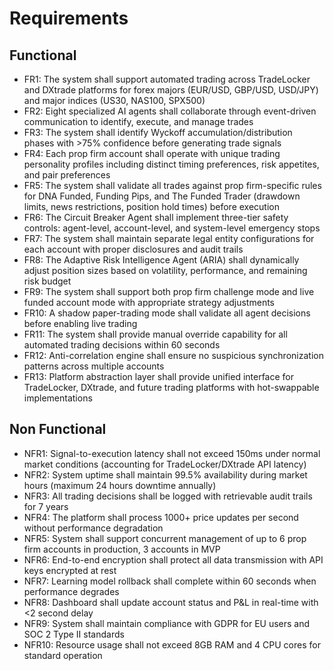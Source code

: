 # Requirements

## Functional

- FR1: The system shall support automated trading across TradeLocker and DXtrade platforms for forex majors (EUR/USD, GBP/USD, USD/JPY) and major indices (US30, NAS100, SPX500)
- FR2: Eight specialized AI agents shall collaborate through event-driven communication to identify, execute, and manage trades
- FR3: The system shall identify Wyckoff accumulation/distribution phases with >75% confidence before generating trade signals
- FR4: Each prop firm account shall operate with unique trading personality profiles including distinct timing preferences, risk appetites, and pair preferences
- FR5: The system shall validate all trades against prop firm-specific rules for DNA Funded, Funding Pips, and The Funded Trader (drawdown limits, news restrictions, position hold times) before execution
- FR6: The Circuit Breaker Agent shall implement three-tier safety controls: agent-level, account-level, and system-level emergency stops
- FR7: The system shall maintain separate legal entity configurations for each account with proper disclosures and audit trails
- FR8: The Adaptive Risk Intelligence Agent (ARIA) shall dynamically adjust position sizes based on volatility, performance, and remaining risk budget
- FR9: The system shall support both prop firm challenge mode and live funded account mode with appropriate strategy adjustments
- FR10: A shadow paper-trading mode shall validate all agent decisions before enabling live trading
- FR11: The system shall provide manual override capability for all automated trading decisions within 60 seconds
- FR12: Anti-correlation engine shall ensure no suspicious synchronization patterns across multiple accounts
- FR13: Platform abstraction layer shall provide unified interface for TradeLocker, DXtrade, and future trading platforms with hot-swappable implementations

## Non Functional

- NFR1: Signal-to-execution latency shall not exceed 150ms under normal market conditions (accounting for TradeLocker/DXtrade API latency)
- NFR2: System uptime shall maintain 99.5% availability during market hours (maximum 24 hours downtime annually)
- NFR3: All trading decisions shall be logged with retrievable audit trails for 7 years
- NFR4: The platform shall process 1000+ price updates per second without performance degradation
- NFR5: System shall support concurrent management of up to 6 prop firm accounts in production, 3 accounts in MVP
- NFR6: End-to-end encryption shall protect all data transmission with API keys encrypted at rest
- NFR7: Learning model rollback shall complete within 60 seconds when performance degrades
- NFR8: Dashboard shall update account status and P&L in real-time with <2 second delay
- NFR9: System shall maintain compliance with GDPR for EU users and SOC 2 Type II standards
- NFR10: Resource usage shall not exceed 8GB RAM and 4 CPU cores for standard operation

